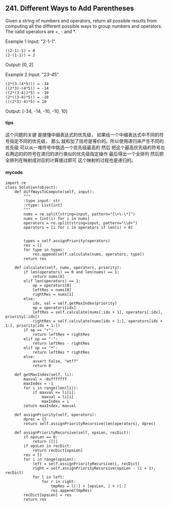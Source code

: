 ## 241. Different Ways to Add Parentheses

Given a string of numbers and operators, return all possible results from computing all the different possible ways to group numbers and operators. The valid operators are +, - and *.


Example 1
Input: "2-1-1".


```
((2-1)-1) = 0
(2-(1-1)) = 2
```

Output: [0, 2]


Example 2
Input: "2*3-4*5"

```
(2*(3-(4*5))) = -34
((2*3)-(4*5)) = -14
((2*(3-4))*5) = -10
(2*((3-4)*5)) = -10
(((2*3)-4)*5) = 10
```

Output: [-34, -14, -10, -10, 10]

#### tips
这个问题的关键 是搞懂中缀表达式的优先级， 如果给一个中缀表达式中不同的符号指定不同的优先级， 那么 就和加了括号是等价的。所以使用递归来产生不同的优先级 可以从一堆符号中挑选一个优先级最高的 然后 把这个最高优先级的符号左右两边的的符号在递归的进行类似的优先级指定操作 最后得出一个全排列 然后把全排列在映射成对应的计算接过即可 这个映射的过程也是递归的。

#### mycode

```
import re
class Solution(object):
    def diffWaysToCompute(self, input):
        """
        :type input: str
        :rtype: List[int]
        """
        nums = re.split(string=input, pattern="[\+\-\*]")
        nums = [int(i) for i in nums]
        operators = re.split(string=input, pattern="\\d+")
        operators = [i for i in operators if len(i) > 0]


        types = self.assignPriority(operators)
        res = []
        for type in types:
            res.append(self.calculate(nums, operators, type))
        return res

    def calculate(self, nums, operators, priority):
        if len(operators) == 0 and len(nums) == 1:
            return nums[0]
        elif len(operators) == 1:
            op = operators[0]
            leftRes = nums[0]
            rightRes = nums[1]
        else:
            idx, val = self.getMaxIndex(priority)
            op = operators[idx]
            leftRes = self.calculate(nums[:idx + 1], operators[:idx], priority[:idx])
            rightRes = self.calculate(nums[idx + 1:], operators[idx + 1:], priority[idx + 1:])
        if op == "+":
            return leftRes + rightRes
        elif op == "-":
            return leftRes - rightRes
        elif op == "*":
            return leftRes * rightRes
        else:
            assert False, "wtf?"
            return 0

    def getMaxIndex(self, li):
        maxval = -0xfffffff
        maxIndex = -1
        for i in range(len(li)):
            if maxval <= li[i]:
                maxval = li[i]
                maxIndex = i
        return maxIndex, maxval

    def assignPriority(self, operators):
        dprec = {}
        return self.assignPriorityRecursive(len(operators), dprec)

    def assignPriorityRecursive(self, opsLen, recDict):
        if opsLen == 0:
            return [[]]
        if opsLen in recDict:
            return recDict[opsLen]
        res = []
        for i in range(opsLen):
            left = self.assignPriorityRecursive(i, recDict)
            right = self.assignPriorityRecursive(opsLen - (i + 1), recDict)
            for l in left:
                for r in right:
                    tmpRes = l[:] + [opsLen, ] + r[:]
                    res.append(tmpRes)
        recDict[opsLen] = res
        return res
```
